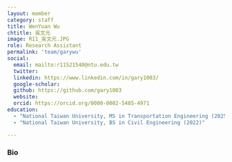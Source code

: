 ```yaml
---
layout: member
category: staff
title: WenYuan Wu
chtitle: 吳文元
image: R11_吳文元.JPG
role: Research Assistant
permalink: 'team/garywu'
social:
  email: mailto:r11521540@ntu.edu.tw
  twitter: 
  linkedin: https://www.linkedin.com/in/gary1003/
  google-scholar: 
  github: https://github.com/gary1003
  website: 
  orcid: https://orcid.org/0000-0002-5485-4971
education:
  - "National Taiwan University, MS in Transportation Engineering (2025)"
  - "National Taiwan University, BS in Civil Engineering (2022)"

---
```


### Bio

